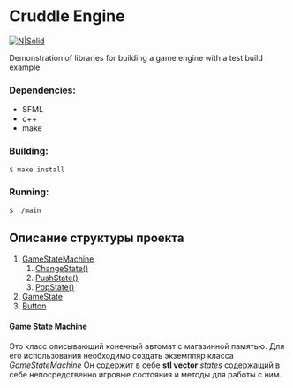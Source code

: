 # Cruddle Engine

[![N|Solid](https://pp.userapi.com/c840436/v840436638/3d3e4/xIRLcWSTnJo.jpg?ava=1)](https://vk.com/crudlestudio)

Demonstration of libraries for building a game engine with a test build example

### Dependencies:
 - SFML
 - c++
 - make
 
### Building:
```sh
$ make install
```

### Running:
```sh
$ ./main
```

## Описание структуры проекта
1. [GameStateMachine](#statemachine)
    1. [ChangeState()](#changestate)
    2. [PushState()](#pushstate)
    3. [PopState()](#popstate)
2. [GameState](#state)
3. [Button](#button)


#### <a name="statemachine"></a> Game State Machine
Это класс описывающий конечный автомат с магазинной памятью. Для его использования необходимо создать экземпляр класса *GameStateMachine*
Он содержит в себе __stl vector__ *states* содержащий в себе непосредственно игровые состояния и методы для работы с ним.